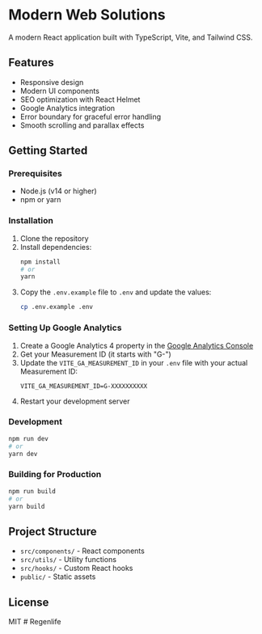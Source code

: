 # Modern Web Solutions

A modern React application built with TypeScript, Vite, and Tailwind CSS.

## Features

- Responsive design
- Modern UI components
- SEO optimization with React Helmet
- Google Analytics integration
- Error boundary for graceful error handling
- Smooth scrolling and parallax effects

## Getting Started

### Prerequisites

- Node.js (v14 or higher)
- npm or yarn

### Installation

1. Clone the repository
2. Install dependencies:
   ```bash
   npm install
   # or
   yarn
   ```
3. Copy the `.env.example` file to `.env` and update the values:
   ```bash
   cp .env.example .env
   ```

### Setting Up Google Analytics

1. Create a Google Analytics 4 property in the [Google Analytics Console](https://analytics.google.com/)
2. Get your Measurement ID (it starts with "G-")
3. Update the `VITE_GA_MEASUREMENT_ID` in your `.env` file with your actual Measurement ID:
   ```
   VITE_GA_MEASUREMENT_ID=G-XXXXXXXXXX
   ```
4. Restart your development server

### Development

```bash
npm run dev
# or
yarn dev
```

### Building for Production

```bash
npm run build
# or
yarn build
```

## Project Structure

- `src/components/` - React components
- `src/utils/` - Utility functions
- `src/hooks/` - Custom React hooks
- `public/` - Static assets

## License

MIT
#   R e g e n l i f e  
 